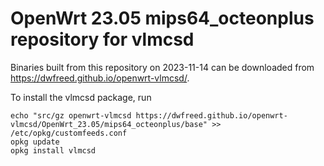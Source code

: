 OpenWrt 23.05 mips64_octeonplus repository for vlmcsd
========

Binaries built from this repository on 2023-11-14 can be downloaded from <https://dwfreed.github.io/openwrt-vlmcsd/>.

To install the vlmcsd package, run

```
echo "src/gz openwrt-vlmcsd https://dwfreed.github.io/openwrt-vlmcsd/OpenWrt_23.05/mips64_octeonplus/base" >> /etc/opkg/customfeeds.conf
opkg update
opkg install vlmcsd
```
